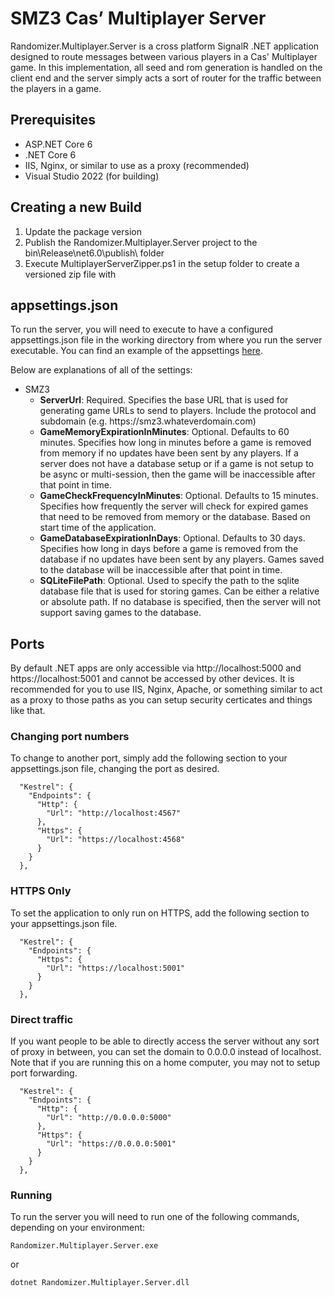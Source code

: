 # SMZ3 Cas’ Multiplayer Server

Randomizer.Multiplayer.Server is a cross platform SignalR .NET application designed to route messages between various players in a Cas' Multiplayer game. In this implementation, all seed and rom generation is handled on the client end and the server simply acts a sort of router for the traffic between the players in a game.

## Prerequisites

- ASP.NET Core 6
- .NET Core 6
- IIS, Nginx, or similar to use as a proxy (recommended)
- Visual Studio 2022 (for building)

## Creating a new Build

1. Update the package version
1. Publish the Randomizer.Multiplayer.Server project to the bin\Release\net6.0\publish\ folder
1. Execute MultiplayerServerZipper.ps1 in the setup folder to create a versioned zip file with

## appsettings.json

To run the server, you will need to execute to have a configured appsettings.json file in the working directory from where you run the server executable. You can find an example of the appsettings [here](appsettings.example.json).

Below are explanations of all of the settings:

- SMZ3
    - **ServerUrl**: Required. Specifies the base URL that is used for generating game URLs to send to players. Include the protocol and subdomain (e.g. https<nolink>://smz3.whateverdomain.com)
    - **GameMemoryExpirationInMinutes**: Optional. Defaults to 60 minutes. Specifies how long in minutes before a game is removed from memory if no updates have been sent by any players. If a server does not have a database setup or if a game is not setup to be async or multi-session, then the game will be inaccessible after that point in time.
    - **GameCheckFrequencyInMinutes**: Optional. Defaults to 15 minutes. Specifies how frequently the server will check for expired games that need to be removed from memory or the database. Based on start time of the application.
    - **GameDatabaseExpirationInDays**: Optional. Defaults to 30 days. Specifies how long in days before a game is removed from the database if no updates have been sent by any players. Games saved to the database will be inaccessible after that point in time.
    - **SQLiteFilePath**: Optional. Used to specify the path to the sqlite database file that is used for storing games. Can be either a relative or absolute path. If no database is specified, then the server will not support saving games to the database.

## Ports

By default .NET apps are only accessible via http<nolink>://localhost:5000 and https<nolink>://localhost:5001 and cannot be accessed by other devices. It is recommended for you to use IIS, Nginx, Apache, or something similar to act as a proxy to those paths as you can setup security certicates and things like that.

### Changing port numbers

To change to another port, simply add the following section to your appsettings.json file, changing the port as desired.

```
  "Kestrel": {
    "Endpoints": {
      "Http": {
        "Url": "http://localhost:4567"
      },
      "Https": {
        "Url": "https://localhost:4568"
      }
    }
  },
```

### HTTPS Only

To set the application to only run on HTTPS, add the following section to your appsettings.json file.

```
  "Kestrel": {
    "Endpoints": {
      "Https": {
        "Url": "https://localhost:5001"
      }
    }
  },
```

### Direct traffic

If you want people to be able to directly access the server without any sort of proxy in between, you can set the  domain to 0.0.0.0 instead of localhost. Note that if you are running this on a home computer, you may not to setup port forwarding.

```
  "Kestrel": {
    "Endpoints": {
      "Http": {
        "Url": "http://0.0.0.0:5000"
      },
      "Https": {
        "Url": "https://0.0.0.0:5001"
      }
    }
  },
```

### Running

To run the server you will need to run one of the following commands, depending on your environment:

```
Randomizer.Multiplayer.Server.exe
```

or

```
dotnet Randomizer.Multiplayer.Server.dll
```

